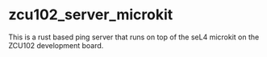 # zcu102_server_microkit
This is a rust based ping server that runs on top of the seL4 microkit on the ZCU102 development board.
